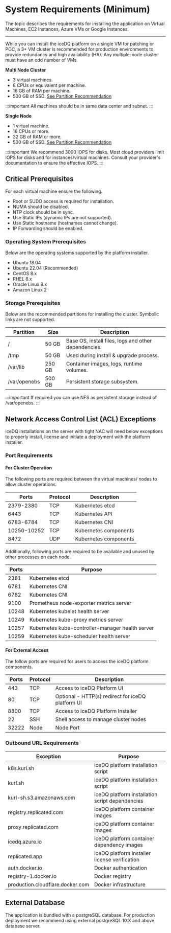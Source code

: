 # System Requirements (Minimum)

The topic describes the requirements for installing the application on Virtual Machines, EC2 Instances, Azure VMs or Google Instances.

---

While you can install the iceDQ platform on a single VM for patching or POC, a 3+ VM cluster is recommended for production environments to provide redundancy and high availability (HA). Any multiple-node cluster must have an odd number of VMs.

**Multi Node Cluster** 

* 3 virtual machines.
* 8 CPUs or equivalent per machine.
* 16 GB of RAM per machine.
* 500 GB of SSD. [See Partition Recommendation](#storage-prerequisites)

:::important
All machines should be in same data center and subnet. 
:::

**Single Node**

* 1 virtual machine. 
* 16 CPUs or more.
* 32 GB of RAM or more.
* 500 GB of SSD. [See Partition Recommendation](#storage-prerequisites)

:::important
We recommend 3000 IOPS for disks. Most cloud providers limit IOPS for disks and for instances/virtual machines. Consult your provider's documentation to ensure the effective IOPS. 
:::


## Critical Prerequisites

For each virtual machine ensure the following. 

* Root or SUDO access is required for installation.
* NUMA should be disabled.
* NTP clock should be in sync. 
* Use Static IPs (dynamic IPs are not supported). 
* Use Static hostname (hostnames cannot change). 
* IP Forwarding should be enabled. 

### Operating System Prerequisites

Below are the operating systems supported by the platform installer. 

* Ubuntu 18.04
* Ubuntu 22.04 (Recommended)
* CentOS 8.x
* RHEL 8.x
* Oracle Linux 8.x 
* Amazon Linux 2

### Storage Prerequisites 

Below are the recommended partitions for installing the cluster. Symbolic links are not supported. 

| Partition    | Size   | Description                                          |
|--------------|--------|------------------------------------------------------|
| /            | 50 GB  | Base OS, install files, logs and other dependencies. |
| /tmp         | 50 GB  | Used during install & upgrade process.               |
| /var/lib     | 250 GB | Container images, logs, runtime volumes.             |
| /var/openebs | 500 GB | Persistent storage subsystem.                        |


:::important
If required you can use NFS as persistent storage instead of /var/openebs. 
:::

## Network Access Control List (ACL) Exceptions

iceDQ installations on the server with tight NAC will need below exceptions to properly install, license and initiate a deployment with the platform installer. 

### Port Requirements

#### For Cluster Operation

The following ports are required between the virtual machines/ nodes to allow cluster operations.  

| Ports       | Protocol | Description           |
|-------------|----------|-----------------------|
| 2379-2380   | TCP      | Kubernetes etcd       |
| 6443        | TCP      | Kubernetes API        |
| 6783-6784   | TCP      | Kubernetes CNI        |
| 10250-10252 | TCP      | Kubernetes components |
| 8472        | UDP      | Kubernetes components |

Additionally, following ports are required to be available and unused by other processes on each node. 

| Ports | Purpose                                          |
|-------|--------------------------------------------------|
| 2381  | Kubernetes etcd                                  |
| 6781  | Kubernetes CNI                                   |
| 6782  | Kubernetes CNI                                   |
| 9100  | Prometheus node-exporter metrics server          |
| 10248 | Kubernetes kubelet health server                 |
| 10249 | Kubernetes kube-proxy metrics server             |
| 10257 | Kubernetes kube-controller-manager health server |
| 10259 | Kubernetes kube-scheduler health server          |

#### For External Access

The follow ports are required for users to access the iceDQ platform components. 

| Ports | Protocol | Description                                       |
|-------|----------|---------------------------------------------------|
| 443   | TCP      | Access to iceDQ Platform UI                       |
| 80    | TCP      | Optional - HTTP(s) redirect for iceDQ platform UI |
| 8800  | TCP      | Access to iceDQ Platform Installer                |
| 22    | SSH      | Shell access to manage cluster nodes              |
| 32222 | Node     | Node Port                                         |

### Outbound URL Requirements 

| Exception                        | Purpose                                         |
|----------------------------------|-------------------------------------------------|
| k8s.kurl.sh                      | iceDQ platform installation script              |
| kurl.sh                          | iceDQ platform installation script              |
| kurl-sh.s3.amazonaws.com         | iceDQ platform installation script dependencies |
| registry.replicated.com          | iceDQ platform container images                 |
| proxy.replicated.com             | iceDQ platform container images                 |
| icedq.azure.io                   | iceDQ platform container dependency images      |
| replicated.app                   | iceDQ platform Installer license verification   |
| auth.docker.io                   | Docker authentication                           |
| registry-1.docker.io             | Docker registry                                 |
| production.cloudflare.docker.com | Docker infrastructure                           |

## External Database 

The application is bundled with a postgreSQL database. For production deployment we recommend using external postgreSQL 10.X and above database server.